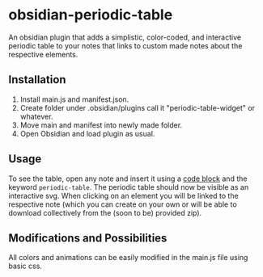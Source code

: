 # obsidian-periodic-table
An obsidian plugin that adds a simplistic, color-coded, and interactive periodic table to your notes that links to custom made notes about the respective elements.

## Installation
1. Install main.js and manifest.json.
2. Create folder under .obsidian/plugins call it "periodic-table-widget" or whatever.
3. Move main and manifest into newly made folder.
4. Open Obsidian and load plugin as usual.

## Usage
To see the table, open any note and insert it using a [code block](https://help.obsidian.md/syntax#Code+blocks) and the keyword `periodic-table`.
The periodic table should now be visible as an interactive svg.
When clicking on an element you will be linked to the respective note (which you can create on your own or will be able to download collectively from the (soon to be) provided zip).

## Modifications and Possibilities
All colors and animations can be easily modified in the main.js file using basic css.

